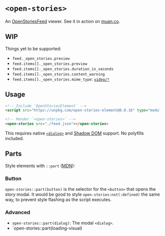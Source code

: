 # `<open-stories>`

An [OpenStoriesFeed](https://github.com/dddddddddzzzz/OpenStories) viewer. See it in action on [muan.co](https://muan.co).

## WIP

Things yet to be supported: 

- `feed._open_stories.preview`
- `feed.items[]._open_stories.preview`
- `feed.items[]._open_stories.duration_in_seconds`
- `feed.items[]._open_stories.content_warning`
- `feed.items[]._open_stories.mime_type`: [`video/*`](https://github.com/dddddddddzzzz/OpenStories#video-story)

## Usage

```html
<!-- Include `OpenStoriesElement` -->
<script src="https://unpkg.com/open-stories-element@0.0.16" type="module" defer></script>

<!-- Render `<open-stories>` -->
<open-stories src="./feed.json"></open-stories>
```

This requires native [`<dialog>`](https://caniuse.com/dialog) and [Shadow DOM](https://caniuse.com/shadowdomv1) support. No polyfills included.

## Parts

Style elements with `::part` ([MDN](https://developer.mozilla.org/en-US/docs/Web/CSS/::part)):

### Button

`open-stories::part(button)` is the selector for the `<button>` that opens the story modal. It would be good to style `open-stories:not(:defined)` the same way, to prevent style flashing as the script executes.

### Advanced

- `open-stories::part(dialog)`: The modal `<dialog>`.
- `open-stories::part(loading-visual)